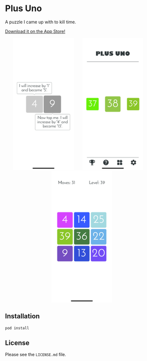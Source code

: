 # Plus Uno

A puzzle I came up with to kill time.

[Download it on the App Store!](https://itunes.apple.com/app/plus-uno-colors-and-numbers/id1359109428?mt=8)

<p align="center">
    <img src="https://raw.githubusercontent.com/Marioqwe/plus-uno-swift/master/screenshots/image_3.jpg" width="200">
    &nbsp;
    &nbsp;
    &nbsp;
    <img src="https://raw.githubusercontent.com/Marioqwe/plus-uno-swift/master/screenshots/image_2.jpg" width="200">
    &nbsp;
    &nbsp;
    &nbsp;
    <img src="https://raw.githubusercontent.com/Marioqwe/plus-uno-swift/master/screenshots/image_1.jpg" width="200">
</p>

## Installation

```
pod install
```

## License

Please see the `LICENSE.md` file.
